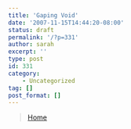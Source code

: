 ```yaml
---
title: 'Gaping Void'
date: '2007-11-15T14:44:20-08:00'
status: draft
permalink: '/?p=331'
author: sarah
excerpt: ''
type: post
id: 331
category:
    - Uncategorized
tag: []
post_format: []
---
```

> [Home](https://www.gapingvoid.com/)

<iframe class="wp-embedded-content" data-secret="U7ivxRoNqh" frameborder="0" height="338" loading="lazy" marginheight="0" marginwidth="0" sandbox="allow-scripts" scrolling="no" security="restricted" src="https://www.gapingvoid.com/embed/#?secret=U7ivxRoNqh" style="position: absolute; clip: rect(1px, 1px, 1px, 1px);" title="“Home” — Gapingvoid" width="600"></iframe>